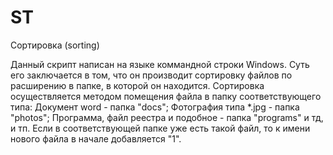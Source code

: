 # ST
Сортировка (sorting)

Данный скрипт написан на языке коммандной строки Windows.
Суть его заключается в том, что он производит сортировку файлов
по расширению в папке, в которой он находится. Сортировка осуществляется
методом помещения файла в папку соответствующего типа:
  Документ word - папка "docs";
  Фотография типа *.jpg - папка "photos";
  Программа, файл реестра и подобное - папка "programs" и тд, и тп.
Если в соответствующей папке уже есть такой файл, то к имени нового
файла в начале добавляется "1".
